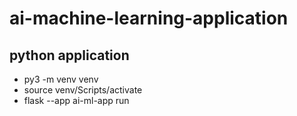 # ai-machine-learning-application

## python application
- py3 -m venv venv
- source venv/Scripts/activate
- flask --app ai-ml-app run